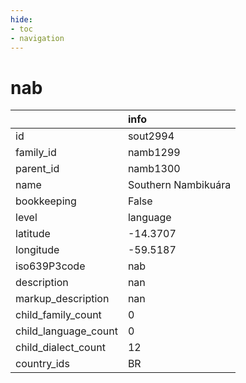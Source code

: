 ```yaml
---
hide:
- toc
- navigation
---
```

# nab
|                      | info                |
|:---------------------|:--------------------|
| id                   | sout2994            |
| family_id            | namb1299            |
| parent_id            | namb1300            |
| name                 | Southern Nambikuára |
| bookkeeping          | False               |
| level                | language            |
| latitude             | -14.3707            |
| longitude            | -59.5187            |
| iso639P3code         | nab                 |
| description          | nan                 |
| markup_description   | nan                 |
| child_family_count   | 0                   |
| child_language_count | 0                   |
| child_dialect_count  | 12                  |
| country_ids          | BR                  |
